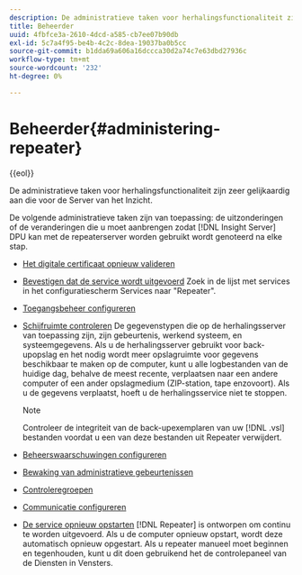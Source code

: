 ```yaml
---
description: De administratieve taken voor herhalingsfunctionaliteit zijn zeer gelijkaardig aan die voor de Server van het Inzicht.
title: Beheerder
uuid: 4fbfce3a-2610-4dcd-a585-cb7ee07b90db
exl-id: 5c7a4f95-be4b-4c2c-8dea-19037ba0b5cc
source-git-commit: b1dda69a606a16dccca30d2a74c7e63dbd27936c
workflow-type: tm+mt
source-wordcount: '232'
ht-degree: 0%

---
```


# Beheerder{#administering-repeater}

{{eol}}

De administratieve taken voor herhalingsfunctionaliteit zijn zeer gelijkaardig aan die voor de Server van het Inzicht.

De volgende administratieve taken zijn van toepassing: de uitzonderingen of de veranderingen die u moet aanbrengen zodat [!DNL Insight Server] DPU kan met de repeaterserver worden gebruikt wordt genoteerd na elke stap.

* [Het digitale certificaat opnieuw valideren](../../../home/c-inst-svr/c-admin-inst-svr/c-reval-dgtl-cert.md#concept-f0020a6f0d6f477099b7a8f0b6e2944c)
* [Bevestigen dat de service wordt uitgevoerd](../../../home/c-inst-svr/c-admin-inst-svr/c-cfrm-svc-rng.md#concept-15b046e92d254bbd95dec829abc76677) Zoek in de lijst met services in het configuratiescherm Services naar &quot;Repeater&quot;.

* [Toegangsbeheer configureren](../../../home/c-inst-svr/c-admin-inst-svr/c-config-acs-ctrl/c-config-acs-ctrl.md#concept-ac385e870dbe4b57a72bf7266b60f93d)
* [Schijfruimte controleren](../../../home/c-inst-svr/c-admin-inst-svr/c-mntr-disk-spc/c-mntr-disk-spc.md#concept-a83447e44f4e47aba282328be395a0d4) De gegevenstypen die op de herhalingsserver van toepassing zijn, zijn gebeurtenis, werkend systeem, en systeemgegevens. Als u de herhalingsserver gebruikt voor back-upopslag en het nodig wordt meer opslagruimte voor gegevens beschikbaar te maken op de computer, kunt u alle logbestanden van de huidige dag, behalve de meest recente, verplaatsen naar een andere computer of een ander opslagmedium (ZIP-station, tape enzovoort). Als u de gegevens verplaatst, hoeft u de herhalingsservice niet te stoppen.

   >[!NOTE]
   >
   >Controleer de integriteit van de back-upexemplaren van uw [!DNL .vsl] bestanden voordat u een van deze bestanden uit Repeater verwijdert.

* [Beheerswaarschuwingen configureren](../../../home/c-inst-svr/c-admin-inst-svr/t-config-adm-alrts.md#task-0858f588da4941aa9d4952f6592681aa)
* [Bewaking van administratieve gebeurtenissen](../../../home/c-inst-svr/c-admin-inst-svr/t-mntr-adm-evts.md#task-4c78325b3e6e4dde8fa94c1896e19e34)
* [Controleregroepen](../../../home/c-inst-svr/c-admin-inst-svr/t-mntr-adt-lgs.md#task-5dd9830424fe440ea1369215a1aca231)
* [Communicatie configureren](../../../home/c-inst-svr/c-admin-inst-svr/t-config-com.md#task-471305ecf7a644789a288f93c42514ec)
* [De service opnieuw opstarten](../../../home/c-inst-svr/c-admin-inst-svr/t-rest-svc.md#task-97f97f1019bc440080ab2fddfdc04c74)  [!DNL Repeater] is ontworpen om continu te worden uitgevoerd. Als u de computer opnieuw opstart, wordt deze automatisch opnieuw opgestart. Als u repeater manueel moet beginnen en tegenhouden, kunt u dit doen gebruikend het de controlepaneel van de Diensten in Vensters.
